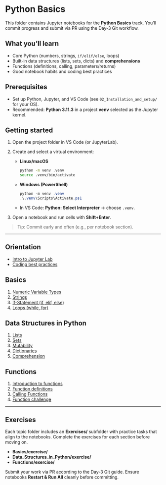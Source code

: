 # Python Basics

This folder contains Jupyter notebooks for the **Python Basics** track. You’ll commit progress and submit via PR using the Day-3 Git workflow.

## What you’ll learn

* Core Python (numbers, strings, `if/elif/else`, loops)
* Built-in data structures (lists, sets, dicts) and **comprehensions**
* Functions (definitions, calling, parameters/returns)
* Good notebook habits and coding best practices

## Prerequisites

* Set up Python, Jupyter, and VS Code (see `02_Installation_and_setup/` for your OS).
* Recommended: **Python 3.11.3** in a project **venv** selected as the Jupyter kernel.

## Getting started

1. Open the project folder in VS Code (or JupyterLab).
2. Create and select a virtual environment:

   * **Linux/macOS**

     ```bash
     python -m venv .venv
     source .venv/bin/activate
     ```
   * **Windows (PowerShell)**

     ```powershell
     python -m venv .venv
     .\.venv\Scripts\Activate.ps1
     ```
   * In VS Code: **Python: Select Interpreter** → choose `.venv`.
3. Open a notebook and run cells with **Shift+Enter**.

> Tip: Commit early and often (e.g., per notebook section).

---

## Orientation

* [Intro to Jupyter Lab](./Intro_to_Jupyter_Lab.ipynb)
* [Coding best practices](./Coding_best_practices.ipynb)

## Basics

1. [Numeric Variable Types](./Basics/1_Numeric_Variable_Types.ipynb)
2. [Strings](./Basics/2_Strings.ipynb)
3. [If-Statement (if, elif, else)](./Basics/3_If_Statement.ipynb)
4. [Loops (while, for)](./Basics/4_Loops.ipynb)

## Data Structures in Python

1. [Lists](./Data_Structures_in_Python/1_Lists.ipynb)
2. [Sets](./Data_Structures_in_Python/2_Sets.ipynb)
3. [Mutability](./Data_Structures_in_Python/3_Mutability.ipynb)
4. [Dictionaries](./Data_Structures_in_Python/4_Dictionaries.ipynb)
5. [Comprehension](./Data_Structures_in_Python/5_Comprehension.ipynb)

## Functions

1. [Introduction to functions](./Functions/1_Introduction_to_Functions.ipynb)
2. [Function definitions](./Functions/2_Function_Definitions.ipynb)
3. [Calling Functions](./Functions/3_Calling_Functions.ipynb)
4. [Function challenge](./Functions/4_Functions_Challenge.ipynb)

---

## Exercises

Each topic folder includes an **Exercises/** subfolder with practice tasks that align to the notebooks. Complete the exercises for each section before moving on.

* **Basics/exercise/**
* **Data\_Structures\_in\_Python/exercise/**
* **Functions/exercise/**

Submit your work via PR according to the Day-3 Git guide. Ensure notebooks **Restart & Run All** cleanly before committing.
